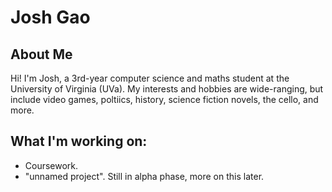 # Josh Gao

## About Me
Hi! I'm Josh, a 3rd-year computer science and maths student at the University of Virginia (UVa). My interests and hobbies are wide-ranging, but include video games, poltiics, history, science fiction novels, the cello, and more. 

## What I'm working on:
- Coursework. 
- "unnamed project". Still in alpha phase, more on this later.
